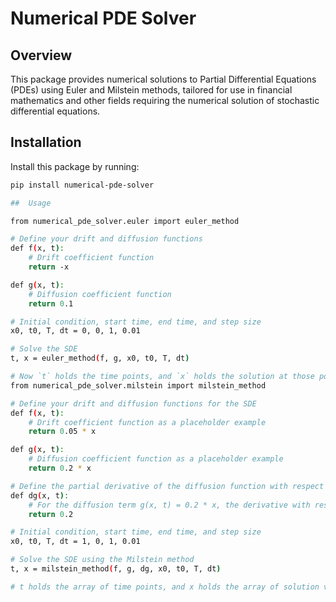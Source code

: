# Numerical PDE Solver

## Overview
This package provides numerical solutions to Partial Differential Equations (PDEs) using Euler and Milstein methods, tailored for use in financial mathematics and other fields requiring the numerical solution of stochastic differential equations.

## Installation
Install this package by running:
```bash
pip install numerical-pde-solver

##  Usage 

from numerical_pde_solver.euler import euler_method

# Define your drift and diffusion functions
def f(x, t):
    # Drift coefficient function
    return -x

def g(x, t):
    # Diffusion coefficient function
    return 0.1

# Initial condition, start time, end time, and step size
x0, t0, T, dt = 0, 0, 1, 0.01

# Solve the SDE
t, x = euler_method(f, g, x0, t0, T, dt)

# Now `t` holds the time points, and `x` holds the solution at those points
from numerical_pde_solver.milstein import milstein_method

# Define your drift and diffusion functions for the SDE
def f(x, t):
    # Drift coefficient function as a placeholder example
    return 0.05 * x

def g(x, t):
    # Diffusion coefficient function as a placeholder example
    return 0.2 * x

# Define the partial derivative of the diffusion function with respect to x
def dg(x, t):
    # For the diffusion term g(x, t) = 0.2 * x, the derivative with respect to x is 0.2
    return 0.2

# Initial condition, start time, end time, and step size
x0, t0, T, dt = 1, 0, 1, 0.01

# Solve the SDE using the Milstein method
t, x = milstein_method(f, g, dg, x0, t0, T, dt)

# t holds the array of time points, and x holds the array of solution values at those points

